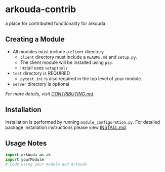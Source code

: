 # arkouda-contrib
a place for contributed functionality for arkouda

## Creating a Module

- All modules must include a `client` directory
  - `client` directory must include a `README.md` and `setup.py`.
  - The client module will be installed using `pip`. 
  - Install uses `setuptools`
- `test` directory is REQUIRED
  - `pytest.ini` is also required in the top level of your module.
- `server` directory is optional

*For more details, visit [CONTRIBUTING.md](https://github.com/Bears-R-Us/arkouda-contrib/blob/main/CONTRIBUTING.md)*.

## Installation

Installation is performed by running `module_configuration.py`. For detailed package installation instructions please view [INSTALL.md](https://github.com/Bears-R-Us/arkouda-contrib/blob/main/INSTALL.md).

## Usage Notes

```python
import arkouda as ak
import yourModule
# Code using your module and Arkouda
```